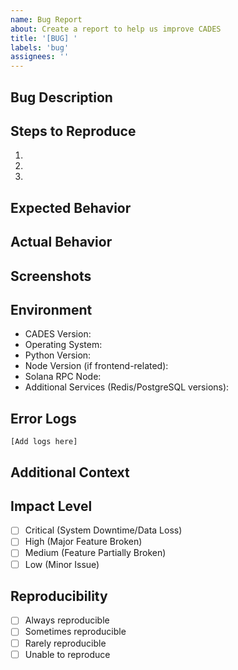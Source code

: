 ```yaml
---
name: Bug Report
about: Create a report to help us improve CADES
title: '[BUG] '
labels: 'bug'
assignees: ''
---
```


## Bug Description
<!-- A clear and concise description of the bug -->

## Steps to Reproduce
1. <!-- First Step -->
2. <!-- Second Step -->
3. <!-- And so on... -->

## Expected Behavior
<!-- What you expected to happen -->

## Actual Behavior
<!-- What actually happened -->

## Screenshots
<!-- If applicable, add screenshots to help explain your problem -->

## Environment
- CADES Version:
- Operating System:
- Python Version:
- Node Version (if frontend-related):
- Solana RPC Node:
- Additional Services (Redis/PostgreSQL versions):

## Error Logs
<!-- If applicable, add error logs here -->
```
[Add logs here]
```

## Additional Context
<!-- Add any other context about the problem here -->

## Impact Level
<!-- Choose the impact level of this bug -->
- [ ] Critical (System Downtime/Data Loss)
- [ ] High (Major Feature Broken)
- [ ] Medium (Feature Partially Broken)
- [ ] Low (Minor Issue)

## Reproducibility
- [ ] Always reproducible
- [ ] Sometimes reproducible
- [ ] Rarely reproducible
- [ ] Unable to reproduce